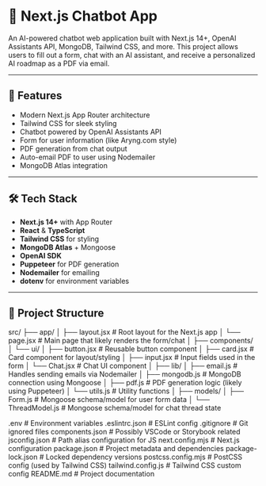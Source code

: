 # 🤖 Next.js Chatbot App

An AI-powered chatbot web application built with Next.js 14+, OpenAI Assistants API, MongoDB, Tailwind CSS, and more. This project allows users to fill out a form, chat with an AI assistant, and receive a personalized AI roadmap as a PDF via email.

---

## 🚀 Features

-  Modern Next.js App Router architecture
-  Tailwind CSS for sleek styling
-  Chatbot powered by OpenAI Assistants API
-  Form for user information (like Aryng.com style)
-  PDF generation from chat output
-  Auto-email PDF to user using Nodemailer
-  MongoDB Atlas integration

---

## 🛠 Tech Stack

- **Next.js 14+** with App Router
- **React** & **TypeScript**
- **Tailwind CSS** for styling
- **MongoDB Atlas** + Mongoose
- **OpenAI SDK**
- **Puppeteer** for PDF generation
- **Nodemailer** for emailing
- **dotenv** for environment variables

---

## 📁 Project Structure

src/
├── app/
│   ├── layout.jsx          # Root layout for the Next.js app
│   └── page.jsx            # Main page that likely renders the form/chat
│
├── components/
│   └── ui/
│       ├── button.jsx      # Reusable button component
│       ├── card.jsx        # Card component for layout/styling
│       ├── input.jsx       # Input fields used in the form
│       └── Chat.jsx        # Chat UI component
│
├── lib/
│   ├── email.js            # Handles sending emails via Nodemailer
│   ├── mongodb.js          # MongoDB connection using Mongoose
│   ├── pdf.js              # PDF generation logic (likely using Puppeteer)
│   └── utils.js            # Utility functions
│
├── models/
│   ├── Form.js             # Mongoose schema/model for user form data
│   └── ThreadModel.js      # Mongoose schema/model for chat thread state

.env                        # Environment variables
.eslintrc.json              # ESLint config
.gitignore                  # Git ignored files
components.json             # Possibly VSCode or Storybook related
jsconfig.json               # Path alias configuration for JS
next.config.mjs             # Next.js configuration
package.json                # Project metadata and dependencies
package-lock.json           # Locked dependency versions
postcss.config.mjs          # PostCSS config (used by Tailwind CSS)
tailwind.config.js          # Tailwind CSS custom config
README.md                   # Project documentation